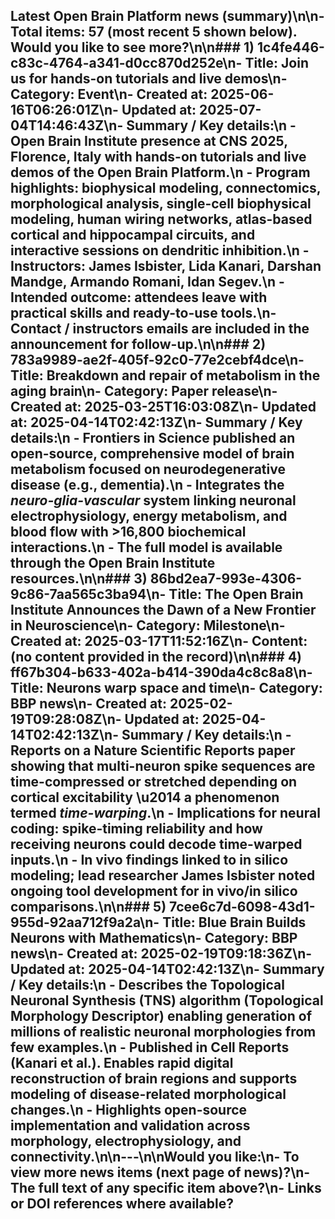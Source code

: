 ## Latest Open Brain Platform news (summary)\n\n- **Total items:** **57** (most recent 5 shown below). Would you like to see more?\n\n### 1) **1c4fe446-c83c-4764-a341-d0cc870d252e**\n- **Title:** **Join us for hands-on tutorials and live demos**\n- **Category:** **Event**\n- **Created at:** **2025-06-16T06:26:01Z**\n- **Updated at:** **2025-07-04T14:46:43Z**\n- **Summary / Key details:**\n  - Open Brain Institute presence at **CNS 2025, Florence, Italy** with hands-on tutorials and live demos of the Open Brain Platform.\n  - Program highlights: biophysical modeling, connectomics, morphological analysis, single-cell biophysical modeling, human wiring networks, atlas-based cortical and hippocampal circuits, and interactive sessions on dendritic inhibition.\n  - Instructors: **James Isbister**, **Lida Kanari**, **Darshan Mandge**, **Armando Romani**, **Idan Segev**.\n  - Intended outcome: attendees leave with practical skills and ready-to-use tools.\n- **Contact / instructors emails** are included in the announcement for follow-up.\n\n### 2) **783a9989-ae2f-405f-92c0-77e2cebf4dce**\n- **Title:** **Breakdown and repair of metabolism in the aging brain**\n- **Category:** **Paper release**\n- **Created at:** **2025-03-25T16:03:08Z**\n- **Updated at:** **2025-04-14T02:42:13Z**\n- **Summary / Key details:**\n  - Frontiers in Science published an open-source, comprehensive model of brain metabolism focused on neurodegenerative disease (e.g., dementia).\n  - Integrates the *neuro-glia-vascular* system linking neuronal electrophysiology, energy metabolism, and blood flow with >16,800 biochemical interactions.\n  - The full model is available through the Open Brain Institute resources.\n\n### 3) **86bd2ea7-993e-4306-9c86-7aa565c3ba94**\n- **Title:** **The Open Brain Institute Announces the Dawn of a New Frontier in Neuroscience**\n- **Category:** **Milestone**\n- **Created at:** **2025-03-17T11:52:16Z**\n- **Content:** (no content provided in the record)\n\n### 4) **ff67b304-b633-402a-b414-390da4c8c8a8**\n- **Title:** **Neurons warp space and time**\n- **Category:** **BBP news**\n- **Created at:** **2025-02-19T09:28:08Z**\n- **Updated at:** **2025-04-14T02:42:13Z**\n- **Summary / Key details:**\n  - Reports on a Nature Scientific Reports paper showing that multi-neuron spike sequences are time-compressed or stretched depending on cortical excitability \u2014 a phenomenon termed *time-warping*.\n  - Implications for neural coding: spike-timing reliability and how receiving neurons could decode time-warped inputs.\n  - In vivo findings linked to in silico modeling; lead researcher **James Isbister** noted ongoing tool development for in vivo/in silico comparisons.\n\n### 5) **7cee6c7d-6098-43d1-955d-92aa712f9a2a**\n- **Title:** **Blue Brain Builds Neurons with Mathematics**\n- **Category:** **BBP news**\n- **Created at:** **2025-02-19T09:18:36Z**\n- **Updated at:** **2025-04-14T02:42:13Z**\n- **Summary / Key details:**\n  - Describes the Topological Neuronal Synthesis (TNS) algorithm (Topological Morphology Descriptor) enabling generation of millions of realistic neuronal morphologies from few examples.\n  - Published in Cell Reports (Kanari et al.). Enables rapid digital reconstruction of brain regions and supports modeling of disease-related morphological changes.\n  - Highlights open-source implementation and validation across morphology, electrophysiology, and connectivity.\n\n---\n\nWould you like:\n- To view more news items (next page of news)?\n- The full text of any specific item above?\n- Links or DOI references where available?